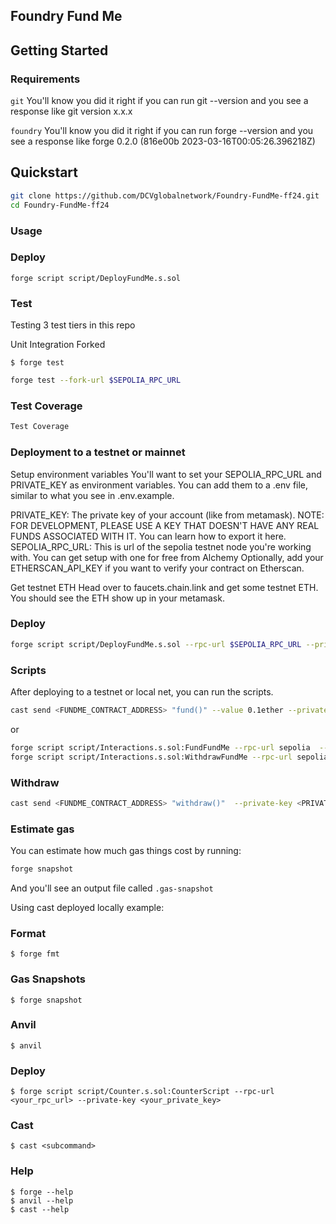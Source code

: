 ## Foundry Fund Me

## Getting Started

### Requirements

`git`
You'll know you did it right if you can run git --version and you see a response like git version x.x.x

`foundry`
You'll know you did it right if you can run forge --version and you see a response like forge 0.2.0 (816e00b 2023-03-16T00:05:26.396218Z)

## Quickstart
```sh
git clone https://github.com/DCVglobalnetwork/Foundry-FundMe-ff24.git
cd Foundry-FundMe-ff24
```

### Usage

### Deploy

```shell
forge script script/DeployFundMe.s.sol
```

### Test

Testing
3 test tiers in this repo

Unit
Integration
Forked

```shell
$ forge test
```

```sh
forge test --fork-url $SEPOLIA_RPC_URL
```
### Test Coverage

```sh
Test Coverage
```
### Deployment to a testnet or mainnet

Setup environment variables
You'll want to set your SEPOLIA_RPC_URL and PRIVATE_KEY as environment variables. You can add them to a .env file, similar to what you see in .env.example.

PRIVATE_KEY: The private key of your account (like from metamask). NOTE: FOR DEVELOPMENT, PLEASE USE A KEY THAT DOESN'T HAVE ANY REAL FUNDS ASSOCIATED WITH IT.
You can learn how to export it here.
SEPOLIA_RPC_URL: This is url of the sepolia testnet node you're working with. You can get setup with one for free from Alchemy
Optionally, add your ETHERSCAN_API_KEY if you want to verify your contract on Etherscan.

Get testnet ETH
Head over to faucets.chain.link and get some testnet ETH. You should see the ETH show up in your metamask.

### Deploy
```sh
forge script script/DeployFundMe.s.sol --rpc-url $SEPOLIA_RPC_URL --private-key $PRIVATE_KEY --broadcast --verify --etherscan-api-key $ETHERSCAN_API_KEY
```
### Scripts
After deploying to a testnet or local net, you can run the scripts.

```sh
cast send <FUNDME_CONTRACT_ADDRESS> "fund()" --value 0.1ether --private-key <PRIVATE_KEY>
```
or
```sh
forge script script/Interactions.s.sol:FundFundMe --rpc-url sepolia  --private-key $PRIVATE_KEY  --broadcast
forge script script/Interactions.s.sol:WithdrawFundMe --rpc-url sepolia  --private-key $PRIVATE_KEY  --broadcast
```

### Withdraw
```sh
cast send <FUNDME_CONTRACT_ADDRESS> "withdraw()"  --private-key <PRIVATE_KEY>
```
### Estimate gas
You can estimate how much gas things cost by running:
```sh
forge snapshot
```
And you'll see an output file called `.gas-snapshot`

Using cast deployed locally example:
### Format

```shell
$ forge fmt
```

### Gas Snapshots

```shell
$ forge snapshot
```

### Anvil

```shell
$ anvil
```

### Deploy

```shell
$ forge script script/Counter.s.sol:CounterScript --rpc-url <your_rpc_url> --private-key <your_private_key>
```

### Cast

```shell
$ cast <subcommand>
```

### Help

```shell
$ forge --help
$ anvil --help
$ cast --help
```
